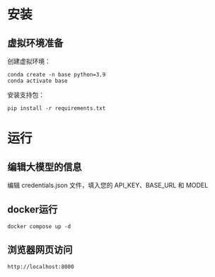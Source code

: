 # 安装

## 虚拟环境准备

创建虚拟环境：

```
conda create -n base python=3.9
conda activate base
```

安装支持包：

```
pip install -r requirements.txt
```



# 运行
## 编辑大模型的信息
 编辑 credentials.json 文件，填入您的 API_KEY、BASE_URL 和 MODEL
## docker运行

```
docker compose up -d
```

## 浏览器网页访问

```
http://localhost:8000
```



